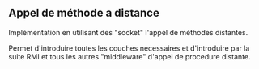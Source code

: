 ## Appel de méthode a distance
Implémentation en utilisant des "socket" l'appel de méthodes distantes.

Permet d'introduire toutes les couches necessaires et d'introduire par la suite RMI et tous les autres "middleware" d'appel de procedure distante.
